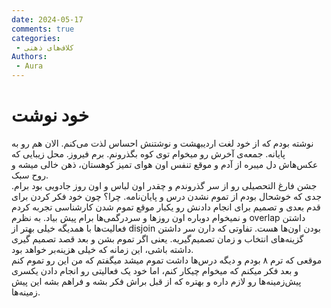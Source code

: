 ```yaml
---
date: 2024-05-17
comments: true
categories:
 - کلاف‌های ذهنی
Authors:
 - Aura
---
```


# خود نوشت
نوشته بودم که از خود لغت اردیبهشت و نوشتنش احساس لذت می‌کنم. الان هم رو به پایانه. جمعه‌ی آخرش رو میخوام توی کوه بگذرونم.<!-- more --> برم فیروز. محل زیبایی که عکس‌هاش دل میبره از آدم و موقع تنفس اون هوای تمیز کوهستان، ذهن خالی میشه و روح سبک. <br/>
جشن فارغ التحصیلی رو از سر گذروندم و چقدر اون لباس و اون روز جادویی بود برام. جدی که خوشحال بودم از تموم نشدن درس و پایان‌نامه. چرا؟ چون خود فکر کردن برای قدم بعدی و تصمیم برای انجام دادنش رو یکبار موقع تموم شدن کارشناسی تجربه کردم و نمیخوام دوباره اون روزها و سردرگمی‌ها برام پیش بیاد. به نظرم overlap داشتن فعالیت‌ها با همدیگه خیلی بهتر از disjoin بودن اون‌ها هست. تفاوتی که دارن سر داشتن گزینه‌های انتخاب و زمان تصمیم‌گیریه. یعنی اگر تموم بشن و بعد قصد تصمیم گیری داشته باشی، این زمانه که خیلی هزینه‌بر خواهد بود. <br/>
موقعی که ترم ۸ بودم و دیگه درس‌ها داشت تموم میشد میگفتم که من این رو تموم کنم و بعد فکر میکنم که میخوام چیکار کنم، اما خود یک فعالیتی رو انجام دادن یکسری پیش‌زمینه‌ها رو لازم داره و بهتره که از قبل براش فکر بشه و فراهم بشه این پیش زمینه‌ها. <br/>

